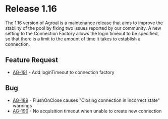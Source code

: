 # Release 1.16

The 1.16 version of Agroal is a maintenance release that aims to improve the stability of the pool by fixing two issues reported by our community.
A new setting to the Connection Factory allows the login timeout to be specified, so that there is a limit to the amount of time it takes to establish a connection.

## Feature Request
* [AG-191](https://issues.jboss.org/browse/AG-191) - Add loginTimeout to connection factory

## Bug
* [AG-189](https://issues.jboss.org/browse/AG-189) - FlushOnClose causes "Closing connection in incorrect state" warnings
* [AG-190](https://issues.jboss.org/browse/AG-190) - No acquisition timeout when unable to create new connection

